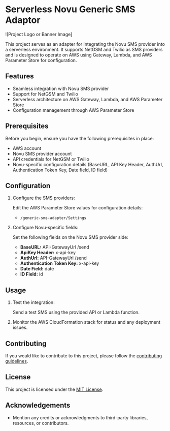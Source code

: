 # Serverless Novu Generic SMS Adaptor

![Project Logo or Banner Image]

This project serves as an adapter for integrating the Novu SMS provider into a serverless environment. It supports NetGSM and Twilio as SMS providers and is designed to operate on AWS using Gateway, Lambda, and AWS Parameter Store for configuration.

## Features

- Seamless integration with Novu SMS provider
- Support for NetGSM and Twilio
- Serverless architecture on AWS Gateway, Lambda, and AWS Parameter Store
- Configuration management through AWS Parameter Store

## Prerequisites

Before you begin, ensure you have the following prerequisites in place:

- AWS account
- Novu SMS provider account
- API credentials for NetGSM or Twilio
- Novu-specific configuration details (BaseURL, API Key Header, AuthUrl, Authentication Token Key, Date field, ID field)

## Configuration

1. Configure the SMS providers:

   Edit the AWS Parameter Store values for configuration details:

   - `/generic-sms-adapter/Settings`

2. Configure Novu-specific fields:

   Set the following fields on the Novu SMS provider side:

   - **BaseURL:** API-GatewayUrl /send
   - **ApiKey Header:** x-api-key
   - **AuthUrl:** API-GatewayUrl /send
   - **Authentication Token Key:** x-api-key
   - **Date Field:** date
   - **ID Field:** id

## Usage

1. Test the integration:

   Send a test SMS using the provided API or Lambda function.

2. Monitor the AWS CloudFormation stack for status and any deployment issues.

## Contributing

If you would like to contribute to this project, please follow the [contributing guidelines](CONTRIBUTING.md).

## License

This project is licensed under the [MIT License](LICENSE).

## Acknowledgements

- Mention any credits or acknowledgments to third-party libraries, resources, or contributors.

